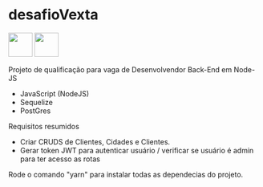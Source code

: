 # desafioVexta
<img src="https://img.icons8.com/color/452/nodejs.png" width="48">
<img src="https://cdn.iconscout.com/icon/free/png-256/sequelize-3-1175091.png" width="48">


Projeto de qualificação para vaga de Desenvolvendor Back-End em Node-JS

  * JavaScript (NodeJS)
  * Sequelize
  * PostGres
  
Requisitos resumidos

  * Criar CRUDS de Clientes, Cidades e Clientes.
  * Gerar token JWT para autenticar usuário / verificar se usuário é admin
  para ter acesso as rotas
  
Rode o comando "yarn" para instalar todas as dependecias do projeto.
